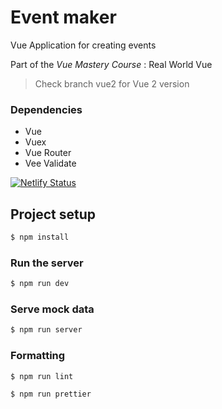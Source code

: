 # Event maker

Vue Application for creating events

Part of the _Vue Mastery Course_ : Real World Vue

> Check branch vue2 for Vue 2 version

### Dependencies

- Vue
- Vuex
- Vue Router
- Vee Validate

[![Netlify Status](https://api.netlify.com/api/v1/badges/b2b9617f-d5ae-4eb0-b377-b3c1e07cb969/deploy-status)](https://app.netlify.com/sites/event-maker-vue/deploys)

## Project setup

```bash
$ npm install
```

### Run the server

```bash
$ npm run dev
```

### Serve mock data

```bash
$ npm run server
```

### Formatting

```bash
$ npm run lint
```

```bash
$ npm run prettier
```

